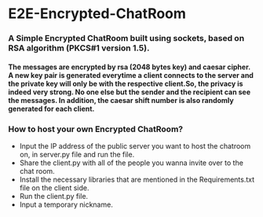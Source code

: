 # E2E-Encrypted-ChatRoom
### A Simple Encrypted ChatRoom built using sockets, based on RSA algorithm (PKCS#1 version 1.5).
#### The messages are encrypted by rsa (2048 bytes key) and caesar cipher. A new key pair is generated everytime a client connects to the server and the private key will only be with the respective client.So, the privacy is indeed very strong. No one else but the sender and the recipient can see the messages. In addition, the caesar shift number is also randomly generated for each client.

### How to host your own Encrypted ChatRoom?
* Input the IP address of the public server you want to host the chatroom on, in server.py file and run the file.
* Share the client.py with all of the people you wanna invite over to the chat room.
* Install the necessary libraries that are mentioned in the Requirements.txt file on the client side.
* Run the client.py file.
* Input a temporary nickname.
  

